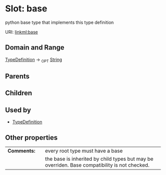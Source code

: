 
# Slot: base


python base type that implements this type definition

URI: [linkml:base](https://w3id.org/linkml/base)


## Domain and Range

[TypeDefinition](TypeDefinition.md) ->  <sub>OPT</sub>
 [String](String.md)

## Parents


## Children


## Used by

 * [TypeDefinition](TypeDefinition.md)

## Other properties

|  |  |  |
| --- | --- | --- |
| **Comments:** | | every root type must have a base |
|  | | the base is inherited by child types but may be overriden.  Base compatibility is not checked. |

